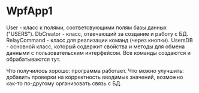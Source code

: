 # WpfApp1

User - класс к полями, соответсвующими полям базы данных ("USERS").
DbCreator - класс, отвечающий за создание и работу с БД.
RelayCommand - класс для реализации команд (через кнопки).
UsersDB - основной класс, который содержит свойства и методы для обмена данными с пользовательским интерфейсом. Все команды создаются и обрабатываются тут.

Что получилось хорошо: программа работает.
Что можно улучшить: добавить проверки на корректность вводимых значений, возможно как-то по-другому организовать связь с БД.
